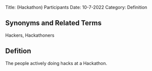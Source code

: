Title: (Hackathon) Participants
Date: 10-7-2022
Category: Definition

## Synonyms and Related Terms

Hackers, Hackathoners

## Defition

The people actively doing hacks at a Hackathon.

